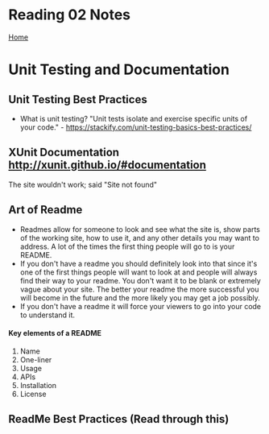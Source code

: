 # Reading 02 Notes

[Home](README.md)

# Unit Testing and Documentation


## Unit Testing Best Practices 
- What is unit testing?
"Unit tests isolate and exercise specific units of your code." - https://stackify.com/unit-testing-basics-best-practices/ 


## XUnit Documentation http://xunit.github.io/#documentation 
The site wouldn't work; said "Site not found"


## Art of Readme
- Readmes allow for someone to look and see what the site is, show parts of the working site, how to use it, and any other details you may want to address. A lot of the times the first thing people will go to is your README.
- If you don't have a readme you should definitely look into that since it's one of the first things people will want to look at and people will always find their way to your readme. You don't want it to be blank or extremely vague about your site. The better your readme the more successful you will become in the future and the more likely you may get a job possibly.
- If you don't have a readme it will force your viewers to go into your code to understand it. 

#### Key elements of a README
1. Name
2. One-liner
3. Usage
4. APIs
5. Installation
6. License


## ReadMe Best Practices (Read through this)
